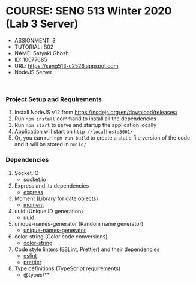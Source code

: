 # COURSE: SENG 513 Winter 2020 (Lab 3 Server)

- ASSIGNMENT: 3
- TUTORIAL: B02
- NAME: Satyaki Ghosh
- ID: 10077685
- URL: https://seng513-c2526.appspot.com
- NodeJS Server

<br />

### Project Setup and Requirements

1. Install NodeJS v12 from https://nodejs.org/en/download/releases/
1. Run `npm install` command to install all the dependencies
1. Run `npm start` to serve and startup the application locally
1. Application will start on `http://localhost:3001/`
1. Or, you can run `npm run build` to create a static file version of the code and it will be stored in `build/`

### Dependencies

1. Socket.IO
   - [socket.io](https://www.npmjs.com/package/socket.io)
1. Express and its dependencies
   - [express](https://www.npmjs.com/package/express)
1. Moment (Library for date objects)
   - [moment](https://www.npmjs.com/package/moment)
1. uuid (Unique ID generation)
   - [uuid](https://www.npmjs.com/package/uuid)
1. unique-names-generator (Random name generator)
   - [unique-names-generator](https://www.npmjs.com/package/unique-names-generator)
1. color-string (Color code conversions)
   - [color-string](https://www.npmjs.com/package/color-string)
1. Code style linters (ESLint, Prettier) and their dependencies
   - [eslint](https://www.npmjs.com/package/eslint)
   - [prettier](https://www.npmjs.com/package/prettier)
1. Type definitions (TypeScript requirements)
   - @types/\*\*
